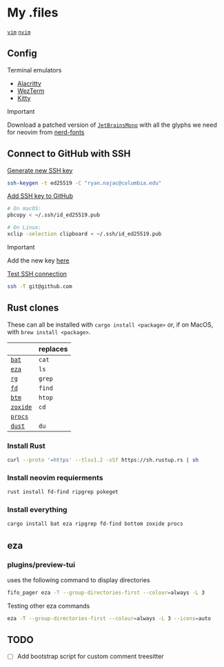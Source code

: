 # My .files

[`vim`](.vim/README.md)
[`nvim`](nvim/README.md)

## Config

Terminal emulators

- [Alacritty](https://alacritty.org/config-alacritty.html)
- [WezTerm](https://wezterm.org/config/lua/general.html)
- [Kitty](https://sw.kovidgoyal.net/kitty/conf/)

> [!IMPORTANT]
> Download a patched version of [`JetBrainsMono`](https://github.com/JetBrains/JetBrainsMono)
> with all the glyphs we need for neovim from
> [nerd-fonts](https://github.com/ryanoasis/nerd-fonts/tree/master/patched-fonts/JetBrainsMono/NoLigatures/Regular)

## Connect to GitHub with SSH

[Generate new SSH key](https://docs.github.com/en/github/authenticating-to-github/connecting-to-github-with-ssh/generating-a-new-ssh-key-and-adding-it-to-the-ssh-agent)

```sh
ssh-keygen -t ed25519 -C "ryan.najac@columbia.edu"
```

[Add SSH key to GitHub](https://docs.github.com/en/github/authenticating-to-github/connecting-to-github-with-ssh/adding-a-new-ssh-key-to-your-github-account)

```sh
# On macOS:
pbcopy < ~/.ssh/id_ed25519.pub

# On Linux:
xclip -selection clipboard < ~/.ssh/id_ed25519.pub
```

> [!IMPORTANT]
> Add the new key [here](https://github.com/settings/keys)

[Test SSH connection](https://docs.github.com/en/github/authenticating-to-github/connecting-to-github-with-ssh/testing-your-ssh-connection)

```sh
ssh -T git@github.com
```

## Rust clones

These can all be installed with `cargo install <package>` or,
if on MacOS, with `brew install <package>`.

|                                                   | replaces |
| ------------------------------------------------- | -------- |
| [`bat`](https://github.com/sharkdp/bat)           | `cat`    |
| [`eza`](https://github.com/eza-community/eza)     | `ls`     |
| [`rg`](https://github.com/BurntSushi/ripgrep)     | `grep`   |
| [`fd`](https://github.com/sharkdp/fd)             | `find`   |
| [`btm`](https://github.com/ClementTsang/bottom)   | `htop`   |
| [`zoxide`](https://github.com/ajeetdsouza/zoxide) | `cd`     |
| [`procs`](https://github.com/dalance/procs)       |          |
| [`dust`](https://github.com/bootandy/dust)        | `du`     |

### Install Rust

```sh
curl --proto '=https' --tlsv1.2 -sSf https://sh.rustup.rs | sh
```

### Install neovim requierments

```sh
rust install fd-find ripgrep pokeget
```

### Install everything

```sh
cargo install bat eza ripgrep fd-find bottom zoxide procs
```

## eza

### plugins/preview-tui

uses the following command to display directories

```sh
fifo_pager eza -T --group-directories-first --colour=always -L 3
```

Testing other eza commands

```sh
eza -T --group-directories-first --colour=always -L 3 --icons=auto
```

## TODO

- [ ] Add bootstrap script for custom comment treesitter
